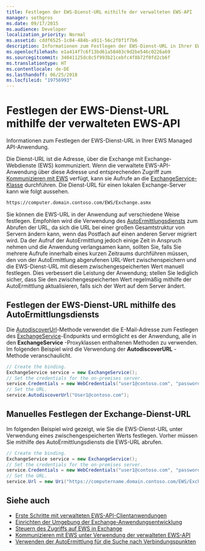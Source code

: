 ```yaml
---
title: Festlegen der EWS-Dienst-URL mithilfe der verwalteten EWS-API
manager: sethgros
ms.date: 09/17/2015
ms.audience: Developer
localization_priority: Normal
ms.assetid: cddf6525-1c04-484b-a911-56c2f0f1f7b6
description: Informationen zum Festlegen der EWS-Dienst-URL in Ihrer EWS Managed API-Anwendung.
ms.openlocfilehash: e1a414f7c6f13bd61a58403c9d2be546c0226a69
ms.sourcegitcommit: 34041125dc8c5f993b21cebfc4f8b72f0fd2cb6f
ms.translationtype: HT
ms.contentlocale: de-DE
ms.lasthandoff: 06/25/2018
ms.locfileid: "19756993"
---
```

# <a name="set-the-ews-service-url-by-using-the-ews-managed-api"></a>Festlegen der EWS-Dienst-URL mithilfe der verwalteten EWS-API

Informationen zum Festlegen der EWS-Dienst-URL in Ihrer EWS Managed API-Anwendung.
  
Die Dienst-URL ist die Adresse, über die Exchange mit Exchange-Webdienste (EWS) kommuniziert. Wenn die verwaltete EWS-API-Anwendung über diese Adresse und entsprechenden Zugriff zum [Kommunizieren mit EWS](how-to-communicate-with-ews-by-using-the-ews-managed-api.md) verfügt, kann sie Aufrufe an die [ExchangeService-Klasse](http://msdn.microsoft.com/de-DE/library/microsoft.exchange.webservices.data.exchangeservice%28v=exchg.80%29.aspx) durchführen. Die Dienst-URL für einen lokalen Exchange-Server kann wie folgt aussehen. 
  
```HTML
https://computer.domain.contoso.com/EWS/Exchange.asmx
```

Sie können die EWS-URL in der Anwendung auf verschiedene Weise festlegen. Empfohlen wird die Verwendung des [AutoErmittlungsdiensts](http://msdn.microsoft.com/library/39726b67-2eb2-451b-9307-cfd0b518b55c%28Office.15%29.aspx) zum Abrufen der URL, da sich die URL bei einer großen Gesamtstruktur von Servern ändern kann, wenn das Postfach auf einen anderen Server migriert wird. Da der Aufruf der AutoErmittlung jedoch einige Zeit in Anspruch nehmen und die Anwendung verlangsamen kann, sollten Sie, falls Sie mehrere Aufrufe innerhalb eines kurzen Zeitraums durchführen müssen, den von der AutoErmittlung abgerufenen URL-Wert zwischenspeichern und die EWS-Dienst-URL mit diesem zwischengespeicherten Wert manuell festlegen. Dies verbessert die Leistung der Anwendung; stellen Sie lediglich sicher, dass Sie den zwischengespeicherten Wert regelmäßig mithilfe der AutoErmittlung aktualisieren, falls sich der Wert auf dem Server ändert. 
  
## <a name="set-the-ews-service-url-by-using-the-autodiscover-service"></a>Festlegen der EWS-Dienst-URL mithilfe des AutoErmittlungsdiensts
<a name="bk_SetURLusingAutoDiscover"> </a>

Die [AutodiscoverUrl](http://msdn.microsoft.com/de-DE/library/microsoft.exchange.webservices.data.exchangeservice.autodiscoverurl%28v=exchg.80%29.aspx)-Methode verwendet die E-Mail-Adresse zum Festlegen des [ExchangeService](http://msdn.microsoft.com/de-DE/library/microsoft.exchange.webservices.data.exchangeservice%28v=exchg.80%29.aspx)-Endpunkts und ermöglicht es der Anwendung, alle in den **ExchangeService** -Proxyklassen enthaltenen Methoden zu verwenden. Im folgenden Beispiel wird die Verwendung der **AutodiscoverURL** -Methode veranschaulicht. 
  
```cs
// Create the binding.
ExchangeService service = new ExchangeService();
// Set the credentials for the on-premises server.
service.Credentials = new WebCredentials("user1@contoso.com", "password");
// Set the URL.
service.AutodiscoverUrl("User1@contoso.com");

```

## <a name="set-the-exchange-service-url-manually"></a>Manuelles Festlegen der Exchange-Dienst-URL
<a name="bk_SetURLmanually"> </a>

Im folgenden Beispiel wird gezeigt, wie Sie die EWS-Dienst-URL unter Verwendung eines zwischengespeicherten Werts festlegen. Vorher müssen Sie mithilfe des AutoErmittlungsdiensts die EWS-URL abrufen.
  
```cs
// Create the binding.
ExchangeService service = new ExchangeService();
// Set the credentials for the on-premises server.
service.Credentials = new WebCredentials("user1@contoso.com", "password");
// Set the URL.
service.Url = new Uri("https://computername.domain.contoso.com/EWS/Exchange.asmx");

```

## <a name="see-also"></a>Siehe auch

- [Erste Schritte mit verwalteten EWS-API-Clientanwendungen](get-started-with-ews-managed-api-client-applications.md)   
- [Einrichten der Umgebung der Exchange-Anwendungsentwicklung](setting-up-your-exchange-application-development-environment.md)   
- [Steuern des Zugriffs auf EWS in Exchange](how-to-control-access-to-ews-in-exchange.md) 
- [Kommunizieren mit EWS unter Verwendung der verwalteten EWS-API](how-to-communicate-with-ews-by-using-the-ews-managed-api.md)  
- [Verwenden der AutoErmittlung für die Suche nach Verbindungspunkten](how-to-use-autodiscover-to-find-connection-points.md)
    

